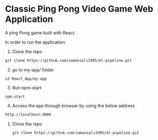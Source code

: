 # Classic Ping Pong Video Game Web Application

A ping Pong game built with React. 

In order to run the application:

1. Clone the repo
  ```sh
  git clone https://github.com/zamaniali1995/ml-pipeline.git
  ```

2. go to my-app/ folder
  ```
  cd React_App/my-app
  ```

3. Run npm-start
  ```
  npm-start
  ```

4. Access the app through browser by using the below address
  ```sh
  http://localhost:3000
  ```


1. Clone the repo
   ```sh
   git clone https://github.com/zamaniali1995/ml-pipeline.git
   ```
